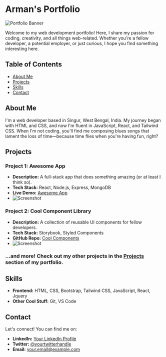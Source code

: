 # Arman's Portfolio

![Portfolio Banner](your-banner-image-url.jpg)

Welcome to my web development portfolio! Here, I share my passion for coding, creativity, and all things web-related. Whether you're a fellow developer, a potential employer, or just curious, I hope you find something interesting here.

## Table of Contents

- [About Me](#about-me)
- [Projects](#projects)
- [Skills](#skills)
- [Contact](#contact)

## About Me

I'm a web developer based in Singur, West Bengal, India. My journey began with HTML and CSS, and now I'm fluent in JavaScript, React, and Tailwind CSS. When I'm not coding, you'll find me composing blues songs that lament the loss of time—because time flies when you're having fun, right?

## Projects

### Project 1: Awesome App

- **Description:** A full-stack app that does something amazing (or at least I think so).
- **Tech Stack:** React, Node.js, Express, MongoDB
- **Live Demo:** [Awesome App](https://awesome-app-demo.com)
- ![Screenshot](project1-screenshot.jpg)

### Project 2: Cool Component Library

- **Description:** A collection of reusable UI components for fellow developers.
- **Tech Stack:** Storybook, Styled Components
- **GitHub Repo:** [Cool Components](https://github.com/yourusername/cool-components)
- ![Screenshot](project2-screenshot.jpg)

### ...and more! Check out my other projects in the [Projects](#projects) section of my portfolio.

## Skills

- **Frontend:** HTML, CSS, Bootstrap, Tailwind CSS, JavaScript, React, Jquery
- **Other Cool Stuff:** Git, VS Code

## Contact

Let's connect! You can find me on:

- **LinkedIn:** [Your LinkedIn Profile](https://www.linkedin.com/in/yourusername)
- **Twitter:** [@yourtwitterhandle](https://twitter.com/yourtwitterhandle)
- **Email:** your.email@example.com